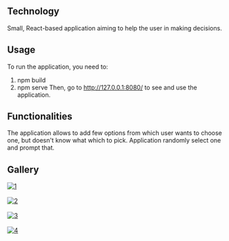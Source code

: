 ## Technology
Small, React-based application aiming to help the user in making decisions. 

## Usage
To run the application, you need to:
1) npm build
2) npm serve
Then, go to http://127.0.0.1:8080/ to see and use the application.

## Functionalities
The application allows to add few options from which user wants to choose one, but doesn't know what which to pick. Application randomly select one and  prompt that.

## Gallery
<a href="https://postimages.org/" target="_blank"><img src="https://i.postimg.cc/3wv25Z50/1.jpg" alt="1"/></a><br/><br/>
<a href="https://postimages.org/" target="_blank"><img src="https://i.postimg.cc/k4PKntq1/2.jpg" alt="2"/></a><br/><br/>
<a href="https://postimages.org/" target="_blank"><img src="https://i.postimg.cc/90W9954y/3.jpg" alt="3"/></a><br/><br/>
<a href="https://postimages.org/" target="_blank"><img src="https://i.postimg.cc/bJ0bdNvz/4.jpg" alt="4"/></a><br/><br/>
